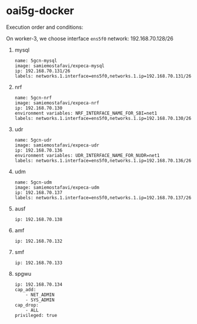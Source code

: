# oai5g-docker

Execution order and conditions:

On worker-3, we choose interface `ens5f0`
network: 192.168.70.128/26

1. mysql
	```
	name: 5gcn-mysql
	image: samiemostafavi/expeca-mysql
	ip: 192.168.70.131/26
	labels: networks.1.interface=ens5f0,networks.1.ip=192.168.70.131/26
	```
2. nrf
	```
	name: 5gcn-nrf
	image: samiemostafavi/expeca-nrf
	ip: 192.168.70.130
	environment variables: NRF_INTERFACE_NAME_FOR_SBI=net1
	labels: networks.1.interface=ens5f0,networks.1.ip=192.168.70.130/26
	```
3. udr
	```
	name: 5gcn-udr
	image: samiemostafavi/expeca-udr
	ip: 192.168.70.136
	environment variables: UDR_INTERFACE_NAME_FOR_NUDR=net1
	labels: networks.1.interface=ens5f0,networks.1.ip=192.168.70.136/26
	```
4. udm
	```
	name: 5gcn-udm
	image: samiemostafavi/expeca-udm
	ip: 192.168.70.137
	labels: networks.1.interface=ens5f0,networks.1.ip=192.168.70.137/26
	```
5. ausf
	```
	ip: 192.168.70.138
	```
6. amf
	```
	ip: 192.168.70.132
	```
7. smf
	```
	ip: 192.168.70.133
	```
8. spgwu
	```
	ip: 192.168.70.134
	cap_add:
	    - NET_ADMIN
	    - SYS_ADMIN
	cap_drop:
	    - ALL
	privileged: true
	```
